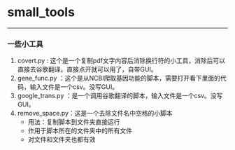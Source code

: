 # small_tools

---

### 一些小工具
1. covert.py : 这个是一个复制pdf文字内容后消除换行符的小工具，消除后可以直接去谷歌翻译。直接点开就可以用了，自带GUI。
2. gene_func.py ：这个是从NCBI爬取基因功能的脚本，需要打开看下里面的代码，输入文件是一个csv。没写GUI。
3. google_trans.py ：是一个调用谷歌翻译的脚本，输入文件是一个csv。没写GUI。
4. remove_space.py：这是一个去除文件名中空格的小脚本
    - 用法：复制脚本到文件夹直接运行
    - 作用于脚本所在的文件夹中的所有文件
    - 对文件和文件夹也都有效
